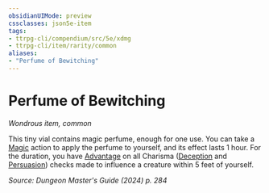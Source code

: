 ```yaml
---
obsidianUIMode: preview
cssclasses: json5e-item
tags:
- ttrpg-cli/compendium/src/5e/xdmg
- ttrpg-cli/item/rarity/common
aliases: 
- "Perfume of Bewitching"
---
```

# Perfume of Bewitching
*Wondrous item, common*  



This tiny vial contains magic perfume, enough for one use. You can take a [Magic](3-Compendium/rules/actions.md#Magic) action to apply the perfume to yourself, and its effect lasts 1 hour. For the duration, you have [Advantage](3-Compendium/rules/variant-rules/advantage-xphb.md) on all Charisma ([Deception](3-Compendium/rules/skills.md#Deception) and [Persuasion](3-Compendium/rules/skills.md#Persuasion)) checks made to influence a creature within 5 feet of yourself.

*Source: Dungeon Master's Guide (2024) p. 284*